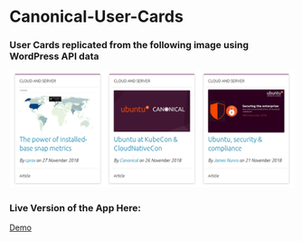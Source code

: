 # Canonical-User-Cards

<h3>User Cards replicated from the following image using WordPress API data</h3>

<img src="/test.png" alt="test image" />

### Live Version of the App Here:

<a href="https://canonical-user-cards.vercel.app/" target="_blank">Demo</a>
